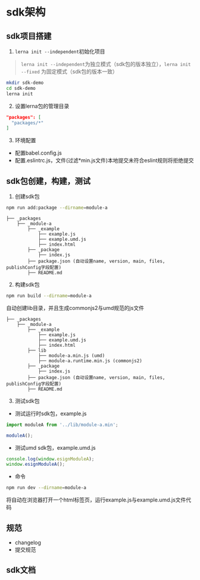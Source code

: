 # sdk架构
## sdk项目搭建
1. `lerna init --independent`初始化项目
> `lerna init --independent`为独立模式（sdk包的版本独立），`lerna init --fixed` 为固定模式（sdk包的版本一致）
```bash
mkdir sdk-demo
cd sdk-demo
lerna init
```

2. 设置lerna包的管理目录
```json
"packages": [
  "packages/*"
]
```

3. 环境配置
  - 配置babel.config.js
  - 配置.eslintrc.js，文件(过滤*min.js文件)本地提交未符合eslint规则将拒绝提交

## sdk包创建，构建，测试

1. 创建sdk包
```bash
npm run add:package --dirname=module-a
```
```
├── _packages
    ├── _module-a
        ├── _example
            ├── example.js
            ├── example.umd.js
            ├── index.html
        ├── _package
            ├── index.js
        ├── package.json (自动设置name, version, main, files, publishConfig字段配置)
        ├── README.md
```
2. 构建sdk包
```bash
npm run build --dirname=module-a
```
自动创建lib目录，并且生成commonjs2与umd规范的js文件
```
├── _packages
    ├── _module-a
        ├── _example
            ├── example.js
            ├── example.umd.js
            ├── index.html
        ├── lib
            ├── module-a.min.js (umd)
            ├── module-a.runtime.min.js (commonjs2)
        ├── _package
            ├── index.js
        ├── package.json (自动设置name, version, main, files, publishConfig字段配置)
        ├── README.md
```

3. 测试sdk包
- 测试运行时sdk包，example.js
```js
import moduleA from '../lib/module-a.min';

moduleA();
```

- 测试umd sdk包，example.umd.js
```js
console.log(window.esignModuleA);
window.esignModuleA();
```

- 命令
```bash
npm run dev --dirname=module-a
```
将自动在浏览器打开一个html标签页，运行example.js与example.umd.js文件代码


## 规范
  - changelog
  - 提交规范

## sdk文档

